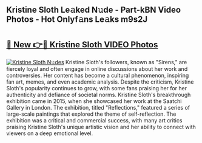 ## Kristine Sloth Le𝚊ked N𝚞de - Part-kBN Video Photos - Hot Onlyf𝚊ns Le𝚊ks m9s2J

# <h2><a href="http://ac31559.deff.icu/?id=Kristine+Sloth">🔗 New 👉🔴 Kristine Sloth VIDEO Photos</a></h2>

[![Kristine Sloth N𝚞des](https://i.imgur.com/rIISA9y.gif)](http://ac31559.deff.icu/?id=Kristine+Sloth)
Kristine Sloth's followers, known as "Sirens," are fiercely loyal and often engage in online discussions about her work and controversies. Her content has become a cultural phenomenon, inspiring fan art, memes, and even academic analysis. Despite the criticism, Kristine Sloth's popularity continues to grow, with some fans praising her for her authenticity and defiance of societal norms. Kristine Sloth's breakthrough exhibition came in 2015, when she showcased her work at the Saatchi Gallery in London. The exhibition, titled "Reflections," featured a series of large-scale paintings that explored the theme of self-reflection. The exhibition was a critical and commercial success, with many art critics praising Kristine Sloth's unique artistic vision and her ability to connect with viewers on a deep emotional level.
